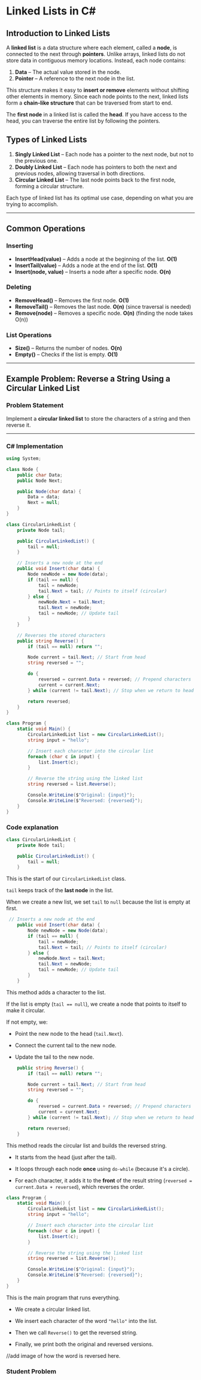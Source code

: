 # Linked Lists in C#

## Introduction to Linked Lists

A **linked list** is a data structure where each element, called a **node**, is connected to the next through **pointers**. Unlike arrays, linked lists do not store data in contiguous memory locations. Instead, each node contains:

1. **Data** – The actual value stored in the node.
2. **Pointer** – A reference to the next node in the list.

This structure makes it easy to **insert or remove** elements without shifting other elements in memory. Since each node points to the next, linked lists form a **chain-like structure** that can be traversed from start to end.

The **first node** in a linked list is called the **head**. If you have access to the head, you can traverse the entire list by following the pointers.

## Types of Linked Lists

1. **Singly Linked List** – Each node has a pointer to the next node, but not to the previous one.
2. **Doubly Linked List** – Each node has pointers to both the next and previous nodes, allowing traversal in both directions.
3. **Circular Linked List** – The last node points back to the first node, forming a circular structure.

Each type of linked list has its optimal use case, depending on what you are trying to accomplish.

---

## Common Operations

### Inserting

- **InsertHead(value)** – Adds a node at the beginning of the list. **O(1)**
- **InsertTail(value)** – Adds a node at the end of the list. **O(1)**
- **Insert(node, value)** – Inserts a node after a specific node. **O(n)**

### Deleting

- **RemoveHead()** – Removes the first node. **O(1)**
- **RemoveTail()** – Removes the last node. **O(n)** (since traversal is needed)
- **Remove(node)** – Removes a specific node. **O(n)** (finding the node takes O(n))

### List Operations

- **Size()** – Returns the number of nodes. **O(n)**
- **Empty()** – Checks if the list is empty. **O(1)**

---

## Example Problem: Reverse a String Using a Circular Linked List

### Problem Statement

Implement a **circular linked list** to store the characters of a string and then reverse it.

---

### C# Implementation

```csharp
using System;

class Node {
    public char Data;
    public Node Next;

    public Node(char data) {
        Data = data;
        Next = null;
    }
}

class CircularLinkedList {
    private Node tail;

    public CircularLinkedList() {
        tail = null;
    }

    // Inserts a new node at the end
    public void Insert(char data) {
        Node newNode = new Node(data);
        if (tail == null) {
            tail = newNode;
            tail.Next = tail; // Points to itself (circular)
        } else {
            newNode.Next = tail.Next;
            tail.Next = newNode;
            tail = newNode; // Update tail
        }
    }

    // Reverses the stored characters
    public string Reverse() {
        if (tail == null) return "";

        Node current = tail.Next; // Start from head
        string reversed = "";

        do {
            reversed = current.Data + reversed; // Prepend characters
            current = current.Next;
        } while (current != tail.Next); // Stop when we return to head

        return reversed;
    }
}

class Program {
    static void Main() {
        CircularLinkedList list = new CircularLinkedList();
        string input = "hello";

        // Insert each character into the circular list
        foreach (char c in input) {
            list.Insert(c);
        }

        // Reverse the string using the linked list
        string reversed = list.Reverse();

        Console.WriteLine($"Original: {input}");
        Console.WriteLine($"Reversed: {reversed}");
    }
}
```

### Code explanation

```csharp
class CircularLinkedList {
    private Node tail;

    public CircularLinkedList() {
        tail = null;
    }
```

This is the start of our `CircularLinkedList` class.

`tail` keeps track of the **last node** in the list.

When we create a new list, we set `tail` to `null` because the list is empty at first.

```csharp
 // Inserts a new node at the end
    public void Insert(char data) {
        Node newNode = new Node(data);
        if (tail == null) {
            tail = newNode;
            tail.Next = tail; // Points to itself (circular)
        } else {
            newNode.Next = tail.Next;
            tail.Next = newNode;
            tail = newNode; // Update tail
        }
    }
```

This method adds a character to the list.

If the list is empty (`tail == null`), we create a node that points to itself to make it circular.

If not empty, we:

- Point the new node to the head (`tail.Next`).

- Connect the current tail to the new node.

- Update the tail to the new node.

```csharp
    public string Reverse() {
        if (tail == null) return "";

        Node current = tail.Next; // Start from head
        string reversed = "";

        do {
            reversed = current.Data + reversed; // Prepend characters
            current = current.Next;
        } while (current != tail.Next); // Stop when we return to head

        return reversed;
    }
```

This method reads the circular list and builds the reversed string.

- It starts from the head (just after the tail).

- It loops through each node **once** using `do-while` (because it's a circle).

- For each character, it adds it to the **front** of the result string (`reversed = current.Data + reversed`), which reverses the order.

```csharp
class Program {
    static void Main() {
        CircularLinkedList list = new CircularLinkedList();
        string input = "hello";

        // Insert each character into the circular list
        foreach (char c in input) {
            list.Insert(c);
        }

        // Reverse the string using the linked list
        string reversed = list.Reverse();

        Console.WriteLine($"Original: {input}");
        Console.WriteLine($"Reversed: {reversed}");
    }
}
```

This is the main program that runs everything.

- We create a circular linked list.

- We insert each character of the word `"hello"` into the list.

- Then we call `Reverse()` to get the reversed string.

- Finally, we print both the original and reversed versions.

//add image of how the word is reversed here.

### Student Problem
